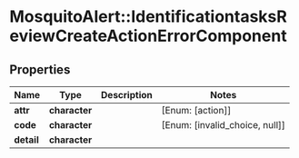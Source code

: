 # MosquitoAlert::IdentificationtasksReviewCreateActionErrorComponent


## Properties
Name | Type | Description | Notes
------------ | ------------- | ------------- | -------------
**attr** | **character** |  | [Enum: [action]] 
**code** | **character** |  | [Enum: [invalid_choice, null]] 
**detail** | **character** |  | 


